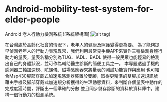 # Android-mobility-test-system-for-elder-people

Android 老人行動力檢測系統
![系統架構圖](![alt tag](http://url/to/img.png))

在台灣處於高齡化社會的情況下，老年人的健康及照護變得更為要。
為了能夠提早偵測老年人的行動力表現異常，我們利用最常見手機APP來實作三種檢測身體行動力的量表，量表名稱分別為TUG、IADL、BADL
使得一般民眾也能輕易的檢測出自己的身體狀況，並可作為輔助醫生診斷的簡便工具之一。
本專題透過手機的感測器三軸加速規、陀螺儀、磁場感應器來將量表的測試功能實作與應用
也可結合Msp430腳部穿戴式加速規感測器裝置於雙腳，取得更精準的雙腳加速規訊號
藉由手機及腳部穿戴式加速規分析獲得的生理動態資料，來判斷各個量表中動作的完成度獲時間，評斷出一個準確的分數
並且同步儲存診斷的資料於資料庫中，建構一個行動力的檢測系統。
